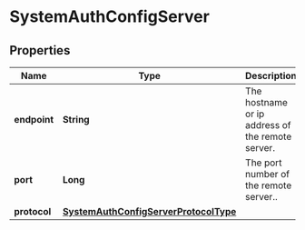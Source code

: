 
# SystemAuthConfigServer

## Properties
Name | Type | Description | Notes
------------ | ------------- | ------------- | -------------
**endpoint** | **String** | The hostname or ip address of the remote server. | 
**port** | **Long** | The port number of the remote server.. | 
**protocol** | [**SystemAuthConfigServerProtocolType**](SystemAuthConfigServerProtocolType.md) |  | 



